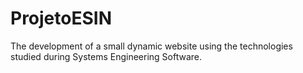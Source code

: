 # ProjetoESIN

The development of a small dynamic website using the technologies studied during Systems Engineering Software.

